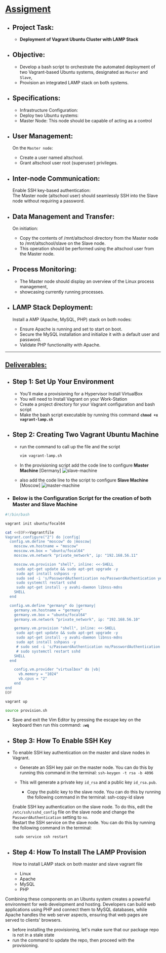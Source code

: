 # [Assigment]()
- ## Project Task: 
  - **Deployment of Vagrant Ubuntu Cluster with LAMP Stack**

- ## Objective:
  - Develop a bash script to orchestrate the automated deployment of two Vagrant-based Ubuntu systems, designated as `Master` and `Slave`,
  - Provision an integrated LAMP stack on both systems.

- ## Specifications:
  - Infrastructure Configuration:
  - Deploy two Ubuntu systems:
  - Master Node: This node should be capable of acting as a control

- ## User Management:
     On the `Master node`:
  - Create a user named altschool.
  - Grant altschool user root (superuser) privileges.

- ## Inter-node Communication:
     Enable SSH key-based authentication:      
     The Master node (altschool user) should seamlessly SSH into the Slave node without requiring a password.

- ## Data Management and Transfer:
     On initiation:
  - Copy the contents of /mnt/altschool directory from the Master node to /mnt/altschool/slave on the Slave node.
  - This operation should be performed using the altschool user from the Master node.

- ## Process Monitoring:
  - The Master node should display an overview of the Linux process management,
  - showcasing currently running processes.

- ## LAMP Stack Deployment:
     Install a AMP (Apache, MySQL, PHP) stack on both nodes:
  - Ensure Apache is running and set to start on boot.
  - Secure the MySQL installation and initialize it with a default user and password.
  - Validate PHP functionality with Apache.

---
## [Deliverables:]()

- ## Step 1: Set Up Your Environment
  - You'll make a provisioning for a Hypervisor Install VirtualBox
  - You will need to Install Vagrant on your Work-Station
  - Create a project directory for your Vagrant configuration and bash script
  - Make the bash script executable by running this command **`chmod +x vagrant-lamp.sh`**

- ## Step 2: Creating Two Vagrant Ubuntu Machine
  - run the command to call up the file and the script
    ``` bash
    vim vagrant-lamp.sh 
    ```
  - In the provisioning script add the code line to configure  **Master Machine** [Germany]
![slave-machine](https://github.com/Igeorgemichael/Altschool-Cloud-Eng_Assignment/assets/125099848/ca3fdd60-3b11-4080-9c42-bc7b515e3b41)

  - also add the code line to the script to configure **Slave Machine** [Moscow]
![master-machine](https://github.com/Igeorgemichael/Altschool-Cloud-Eng_Assignment/assets/125099848/0db76442-a765-4314-abd7-c16551fd182d)

- ### Below is the Configuration Script for the creation of both Master and Slave Machine

``` bash
#!/bin/bash

vagrant init ubuntu/focal64

cat <<EOF>>Vagrantfile
Vagrant.configure("2") do |config|
  config.vm.define "moscow" do |moscow|
    moscow.vm.hostname = "moscow"
    moscow.vm.box = "ubuntu/focal64"
    moscow.vm.network "private_network", ip: "192.168.56.11"

    moscow.vm.provision "shell", inline: <<-SHELL
     sudo apt-get update && sudo apt-get upgrade -y
     sudo apt install sshpass -y
     sudo sed -i 's/PasswordAuthentication no/PasswordAuthentication yes/' /etc/ssh/sshd_config
     sudo systemctl restart sshd
     sudo apt-get install -y avahi-daemon libnss-mdns
    SHELL
  end

  config.vm.define "germany" do |germany|
    germany.vm.hostname = "germany"
    germany.vm.box = "ubuntu/focal64"
    germany.vm.network "private_network", ip: "192.168.56.10"

    germany.vm.provision "shell", inline: <<-SHELL
     sudo apt-get update && sudo apt-get upgrade -y
     sudo apt-get install -y avahi-daemon libnss-mdns
     sudo apt install sshpass -y
     # sudo sed -i 's/PasswordAuthentication no/PasswordAuthentication yes/' /etc/ssh/sshd_config
     # sudo systemctl restart sshd
    SHELL
  end

    config.vm.provider "virtualbox" do |vb|
      vb.memory = "1024"
      vb.cpus = "2"
    end
end
EOF

vagrant up

source provision.sh
```
  - Save and exit the Vim Editor by pressing the escape key on the keyboard then run this command:
    **`:wq`**

- ## Step 3: How To Enable SSH Key

- To enable SSH key authentication on the master and slave nodes in Vagrant.   
  - Generate an SSH key pair on the master node. You can do this by running this command in the terminal:   `ssh-keygen -t rsa -b 4096`

  - This will generate a private key `id_rsa` and a public key `id_rsa.pub`.    
    - Copy the public key to the slave node. You can do this by running the following command in the terminal:
ssh-copy-id slave

  Enable SSH key authentication on the slave node. To do this, edit the `/etc/ssh/sshd_config` file on the slave node and change the `PasswordAuthentication` setting to `no`.    
  Restart the SSH service on the slave node. You can do this by running the following command in the terminal:   
   ```
    sudo service ssh restart
   ```

- ## Step 4: How To Install The LAMP Provision
  How to install LAMP stack on both master and slave vagrant file

  -  Linux
  -  Apache
  -  MySQL
  -  PHP

Combining these components on an Ubuntu system creates a powerful environment for web development and hosting. Developers can build web applications using PHP and connect them to MySQL databases, while Apache handles the web server aspects, ensuring that web pages are served to clients' browsers.

  - before installing the provisioning, let's make sure that our package repo is not in a stale state
  - run the command to update the repo, then proceed with the provisioning.






































